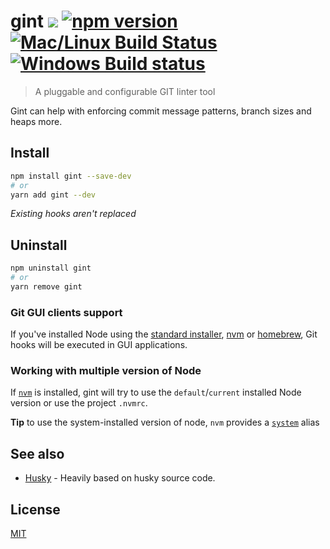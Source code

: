# gint [![](http://img.shields.io/npm/dm/gint.svg?style=flat)](https://www.npmjs.org/package/gint) [![npm version](https://badge.fury.io/js/gint.svg)](https://www.npmjs.com/package/gint) [![Mac/Linux Build Status](https://img.shields.io/travis/typicode/gint/master.svg?label=Mac%20OSX%20%26%20Linux)](https://travis-ci.org/typicode/gint) [![Windows Build status](https://img.shields.io/appveyor/ci/typicode/gint/master.svg?label=Windows)](https://ci.appveyor.com/project/typicode/gint/branch/master)

> A pluggable and configurable GIT linter tool

Gint can help with enforcing commit message patterns, branch sizes and heaps more.

## Install

```sh
npm install gint --save-dev
# or 
yarn add gint --dev
```

_Existing hooks aren't replaced_

## Uninstall

```sh
npm uninstall gint
# or
yarn remove gint
```

### Git GUI clients support

If you've installed Node using the [standard installer](https://nodejs.org/en/), [nvm](https://github.com/creationix/nvm) or [homebrew](http://brew.sh/), Git hooks will be executed in GUI applications.

### Working with multiple version of Node

If [`nvm`](https://github.com/creationix/nvm) is installed, gint will try to use the `default`/`current` installed Node version or use the project `.nvmrc`.

__Tip__ to use the system-installed version of node, `nvm` provides a [`system`](https://github.com/creationix/nvm#system-version-of-node) alias

## See also

* [Husky](https://github.com/typicode/husky) - Heavily based on husky source code.

## License

[MIT](https://github.com/runk/gint/blob/master/LICENSE)
